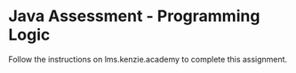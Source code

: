 # Java Assessment - Programming Logic

Follow the instructions on lms.kenzie.academy to complete this assignment.